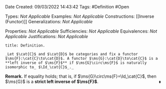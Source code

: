 <br />
<br />

Date Created: 09/03/2022 14:43:42
Tags: #Definition #Open

Types: _Not Applicable_
Examples: _Not Applicable_
Constructions: [[Inverse (Functor)]]
Generalizations: _Not Applicable_

Properties: _Not Applicable_
Sufficiencies: _Not Applicable_
Equivalences: _Not Applicable_
Justifications: _Not Applicable_

``` ad-Definition
title: Definition.

_Let $\cat{C}$ and $\cat{D}$ be categories and fix a functor $\ms{F}:\cat{C}\to\cat{D}$. A functor $\ms{G}:\cat{D}\to\cat{C}$ is a **left inverse of $\ms{F}$** if $\ms{G}\circ\ms{F}$ is naturally isomorphic to_ $\Id_\cat{C}$_._

```

**Remark.** If equality holds; that is, if $\ms{G}\circ\ms{F}=\Id_\cat{C}$, then $\ms{G}$ is a **strict left inverse of $\ms{F}$**.<span style="float:right;">$\blacklozenge$</span>
